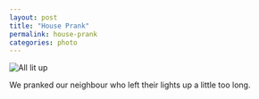 ```yaml
---
layout: post
title: "House Prank"
permalink: house-prank
categories: photo
---
```


![All lit up](http://jonkit.ca/cdn/house-prank.jpeg)

We pranked our neighbour who left their lights up a little too long. 

